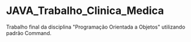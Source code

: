 # JAVA_Trabalho_Clinica_Medica

Trabalho final da disciplina "Programação Orientada a Objetos" utilizando padrão Command. 
